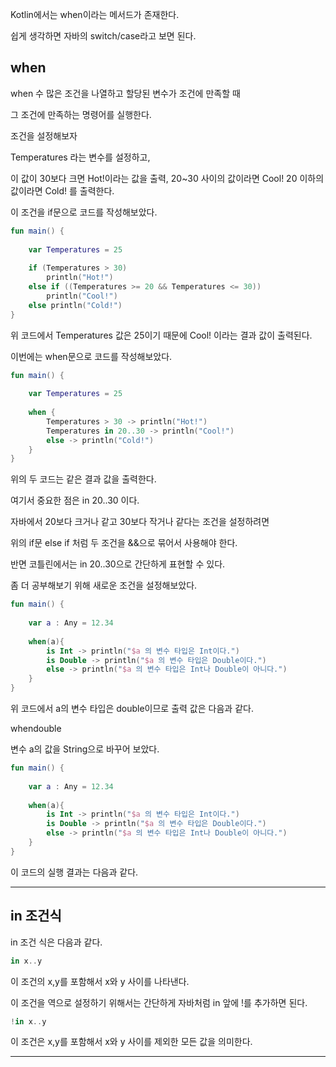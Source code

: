 Kotlin에서는 when이라는 메서드가 존재한다.

쉽게 생각하면 자바의 switch/case라고 보면 된다.

## when

when 수 많은 조건을 나열하고 할당된 변수가 조건에 만족할 때

그 조건에 만족하는 명령어를 실행한다.

조건을 설정해보자

Temperatures 라는 변수를 설정하고,

이 값이 30보다 크면 Hot!이라는 값을 출력,
20~30 사이의 값이라면 Cool!
20 이하의 값이라면 Cold! 를 출력한다.

이 조건을 if문으로 코드를 작성해보았다.

```kotlin
fun main() {  
  
    var Temperatures = 25  
  
    if (Temperatures > 30)  
        println("Hot!")  
    else if ((Temperatures >= 20 && Temperatures <= 30))  
        println("Cool!")  
    else println("Cold!")  
}
```

위 코드에서 Temperatures 값은 25이기 때문에 Cool! 이라는 결과 값이 출력된다.

이번에는 when문으로 코드를 작성해보았다.

```kotlin
fun main() {  
  
    var Temperatures = 25  
    
    when {  
        Temperatures > 30 -> println("Hot!")  
        Temperatures in 20..30 -> println("Cool!")  
        else -> println("Cold!")  
    }  
}
```

 위의 두 코드는 같은 결과 값을 출력한다.

여기서 중요한 점은 in 20..30 이다.

자바에서 20보다 크거나 같고 30보다 작거나 같다는 조건을 설정하려면

위의 if문 else if 처럼 두 조건을 &&으로 묶어서 사용해야 한다.

반면 코틀린에서는 in 20..30으로 간단하게 표현할 수 있다.

좀 더 공부해보기 위해 새로운 조건을 설정해보았다.

```kotlin
fun main() {  
  
    var a : Any = 12.34  
  
    when(a){  
        is Int -> println("$a 의 변수 타입은 Int이다.")  
        is Double -> println("$a 의 변수 타입은 Double이다.")  
        else -> println("$a 의 변수 타입은 Int나 Double이 아니다.")  
    }  
}
```

위 코드에서 a의 변수 타입은 double이므로 출력 값은 다음과 같다.

whendouble

변수 a의 값을 String으로 바꾸어 보았다.

```kotlin
fun main() {  
  
    var a : Any = 12.34  
  
    when(a){  
        is Int -> println("$a 의 변수 타입은 Int이다.")  
        is Double -> println("$a 의 변수 타입은 Double이다.")  
        else -> println("$a 의 변수 타입은 Int나 Double이 아니다.")  
    }  
}

```

이 코드의 실행 결과는 다음과 같다.



-------------
## in 조건식

in 조건 식은 다음과 같다.

```kotlin
in x..y
```

이 조건의 x,y를 포함해서 x와 y 사이를 나타낸다.

이 조건을 역으로 설정하기 위해서는 간단하게 자바처럼 in 앞에 !를 추가하면 된다.

```kotlin
!in x..y
```

이 조건은 x,y를 포함해서 x와 y 사이를 제외한 모든 값을 의미한다.

-------------